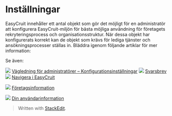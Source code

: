 # Inställningar

EasyCruit innehåller ett antal objekt som gör det möjligt för en administratör att konfigurera EasyCruit-miljön för bästa möjliga användning för företagets rekryteringsprocess och organisationsstruktur. När dessa objekt har konfigurerats korrekt kan de objekt som krävs för lediga tjänster och ansökningsprocesser ställas in. Bläddra igenom följande artiklar för mer information:

Se även:

![](../Resources/Images/icon-document-link.png)  [Vägledning för administratörer – Konfigurationsinställningar](guide_for_administrators_configuration_settings.htm)
![](../Resources/Images/icon-document-link.png)  [Svarsbrev](response_emails.htm)
![](../Resources/Images/icon-document-link.png)  [Navigera i EasyCruit](navigation_in_easycruit.htm)

![](../Resources/Images/icon-document-link.png)  [Företagsinformation](company_information.htm)

![](../Resources/Images/icon-document-link.png)  [Din användarinformation](your_information.htm)


> Written with [StackEdit](https://stackedit.io/).
<!--stackedit_data:
eyJoaXN0b3J5IjpbLTc3NTQ3MTQyMV19
-->